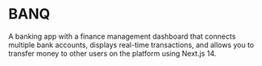 # BANQ
A banking app with a finance management dashboard that connects multiple bank accounts, displays real-time transactions, and allows you to transfer money to other users on the platform using Next.js 14.
